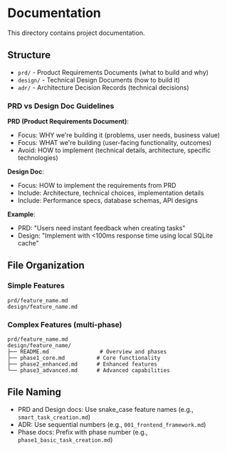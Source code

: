 # Documentation

This directory contains project documentation.

## Structure

- `prd/` - Product Requirements Documents (what to build and why)
- `design/` - Technical Design Documents (how to build it)
- `adr/` - Architecture Decision Records (technical decisions)

### PRD vs Design Doc Guidelines

**PRD (Product Requirements Document)**:

- Focus: WHY we're building it (problems, user needs, business value)
- Focus: WHAT we're building (user-facing functionality, outcomes)
- Avoid: HOW to implement (technical details, architecture, specific technologies)

**Design Doc**:

- Focus: HOW to implement the requirements from PRD
- Include: Architecture, technical choices, implementation details
- Include: Performance specs, database schemas, API designs

**Example**:

- PRD: "Users need instant feedback when creating tasks"
- Design: "Implement with <100ms response time using local SQLite cache"

## File Organization

### Simple Features

```text
prd/feature_name.md
design/feature_name.md
```

### Complex Features (multi-phase)

```text
prd/feature_name.md
design/feature_name/
├── README.md                # Overview and phases
├── phase1_core.md          # Core functionality
├── phase2_enhanced.md      # Enhanced features
└── phase3_advanced.md      # Advanced capabilities
```

## File Naming

- PRD and Design docs: Use snake_case feature names (e.g., `smart_task_creation.md`)
- ADR: Use sequential numbers (e.g., `001_frontend_framework.md`)
- Phase docs: Prefix with phase number (e.g., `phase1_basic_task_creation.md`)
